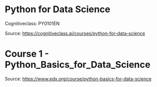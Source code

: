 #  Python for Data Science

Cognitiveclass: PY0101EN

Source: https://cognitiveclass.ai/courses/python-for-data-science

# Course 1 - Python_Basics_for_Data_Science

Source: https://www.edx.org/course/python-basics-for-data-science
